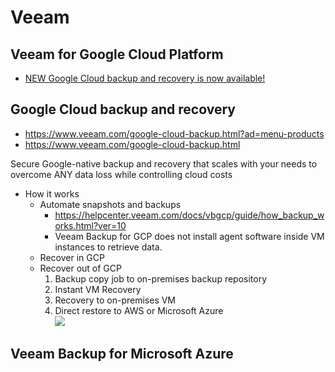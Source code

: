 # Veeam
## Veeam for Google Cloud Platform
- [NEW Google Cloud backup and recovery is now available!](https://www.veeam.com/blog/google-cloud-backup-and-recovery.html)
## Google Cloud backup and recovery
- https://www.veeam.com/google-cloud-backup.html?ad=menu-products
- https://www.veeam.com/google-cloud-backup.html

Secure Google-native backup and recovery that scales with your needs to overcome ANY data loss while controlling cloud costs
- How it works
    - Automate snapshots and backups
        - https://helpcenter.veeam.com/docs/vbgcp/guide/how_backup_works.html?ver=10
        - Veeam Backup for GCP does not install agent software inside VM instances to retrieve data.
    - Recover in GCP
    - Recover out of GCP
        1. Backup copy job to on-premises backup repository
        2. Instant VM Recovery
        3. Recovery to on-premises VM
        4. Direct restore to AWS or Microsoft Azure
        <br><img src="https://www.veeam.com/content/dam/veeam/global/google-cloud-platform-page/vbgoogle-diagrams-3-3.png.web.1280.1280.png?ck=1610628906150&ck=1610628906150">

## Veeam Backup for Microsoft Azure